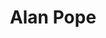 ---
avatar: /images/people/popey.jpg
avatar_small: /images/people/popey_small.jpg
bio: Snap Advocate at Canonical working on Ubuntu, co-host of User Error and Ubuntu
  Podcast, father, husband, cat lover & a geek through and through.
homepage: https://popey.com
instagram: null
linkedin: null
title: Alan Pope
twitter: https://twitter.com/popey
type: guest
username: popey
youtube: null
---